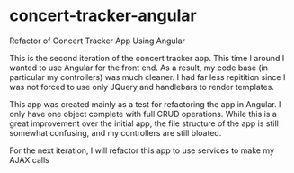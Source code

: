 # concert-tracker-angular

Refactor of Concert Tracker App Using Angular

This is the second iteration of the concert tracker app. This time I around I wanted to use Angular for the front end. As a result, my code base (in particular my controllers) was much cleaner. I had far less repitition since I was not forced to use only JQuery and handlebars to render templates.

This app was created mainly as a test for refactoring the app in Angular. I only have one object complete with full CRUD operations. While this is a great improvement over the initial app, the file structure of the app is still somewhat confusing, and my controllers are still bloated.

For the next iteration, I will refactor this app to use services to make my AJAX calls

